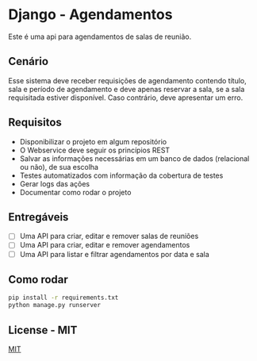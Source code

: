 # Django - Agendamentos

Este é uma api para agendamentos de salas de reunião.

## Cenário

Esse sistema deve receber requisições de agendamento contendo título, sala e período de agendamento e
deve apenas reservar a sala, se a sala requisitada estiver disponível. Caso contrário, deve apresentar um
erro.


## Requisitos

 - Disponibilizar o projeto em algum repositório
 - O Webservice deve seguir os princípios REST
 - Salvar as informações necessárias em um banco de dados (relacional ou não), de sua escolha
 - Testes automatizados com informação da cobertura de testes
 - Gerar logs das ações
 - Documentar como rodar o projeto

## Entregáveis

 - [ ] Uma API para criar, editar e remover salas de reuniões
 - [ ] Uma API para criar, editar e remover agendamentos
 - [ ] Uma API para listar e filtrar agendamentos por data e sala

 ## Como rodar

```bash
pip install -r requirements.txt 
python manage.py runserver
```
 

## License - MIT

[MIT](https://choosealicense.com/licenses/mit/)